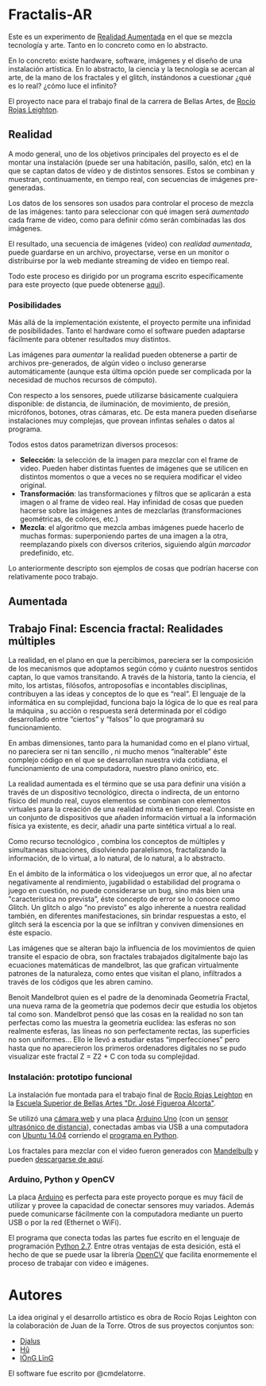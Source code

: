 # Fractalis-AR

Este es un experimento de [Realidad Aumentada](https://es.wikipedia.org/wiki/Realidad_aumentada) en el que se mezcla tecnología y arte. Tanto en lo concreto como en lo abstracto.

En lo concreto: existe hardware, software, imágenes y el diseño de una instalación artística. En lo abstracto, la ciencia y la tecnología se acercan al arte, de la mano de los fractales y el glitch, ínstándonos a cuestionar ¿qué es lo real? ¿cómo luce el infinito?

El proyecto nace para el trabajo final de la carrera de Bellas Artes, de [Rocío Rojas Leighton](https://www.flickr.com/photos/dewcolors/).

## Realidad
A modo general, uno de los objetivos principales del proyecto es el de montar una instalación (puede ser una habitación, pasillo, salón, etc) en la que se captan datos de vídeo y de distintos sensores. Estos se combinan y muestran, continuamente, en tiempo real, con secuencias de imágenes pre-generadas.

Los datos de los sensores son usados para controlar el proceso de mezcla de las imágenes: tanto para seleccionar con qué imagen será _aumentado_ cada frame de video, como para definir cómo serán combinadas las dos imágenes.

El resultado, una secuencia de imágenes (video) con _realidad aumentada_, puede guardarse en un archivo, proyectarse, verse en un monitor o distribuirse por la web mediante streaming de video en tiempo real.

Todo este proceso es dirigido por un programa escrito específicamente para este proyecto (que puede obtenerse [aquí](https://github.com/cmdelatorre/fractalisar)).


### Posibilidades

Más allá de la implementación existente, el proyecto permite una infinidad de posibilidades. Tanto el hardware como el software pueden adaptarse fácilmente para obtener resultados muy distintos.

Las imágenes para _aumentar_ la realidad pueden obtenerse a partir de archivos pre-generados, de algún video o incluso generarse automáticamente (aunque esta última opción puede ser complicada por la necesidad de muchos recursos de cómputo).

Con respecto a los sensores, puede utilizarse básicamente cualquiera disponible: de distancia, de iluminación, de movimiento, de presión, micrófonos, botones, otras cámaras, etc. De esta manera pueden diseñarse instalaciones muy complejas, que provean infintas señales o datos al programa.

Todos estos datos parametrizan diversos procesos:
 * **Selección**: la selección de la imagen para mezclar con el frame de video. Pueden haber distintas fuentes de imágenes que se utilicen en distintos momentos o que a veces no se requiera modificar el video original.
 * **Transformación**: las transformaciones y filtros que se aplicarán a esta imagen o al frame de video real. Hay infinidad de cosas que pueden hacerse sobre las imágenes antes de mezclarlas (transformaciones geométricas, de colores, etc.)
 * **Mezcla**: el algoritmo que mezcla ambas imágenes puede hacerlo de muchas formas: superponiendo partes de una imagen a la otra, reemplazando pixels con diversos criterios, siguiendo algún _marcador_ predefinido, etc.

Lo anteriormente descripto son ejemplos de cosas que podrían hacerse con relativamente poco trabajo.


## Aumentada

## Trabajo Final: Escencia fractal: Realidades múltiples
La realidad, en el plano en que la percibimos, pareciera ser la composición de los mecanismos que adoptamos según  cómo y cuánto nuestros sentidos captan, lo que vamos transitando. A través de la historia, tanto la ciencia, el mito, los artistas, filósofos, antroposofías e incontables disciplinas,  contribuyen a las ideas y conceptos de lo que es “real”.
El lenguaje de la informática en su complejidad, funciona bajo la lógica de lo que es real para la máquina ,  su acción o respuesta será determinada por el código desarrollado entre “ciertos” y “falsos” lo que programará su funcionamiento.

En ambas dimensiones, tanto para la humanidad como en el plano virtual, no pareciera ser ni tan sencillo , ni mucho menos “inalterable” éste complejo código en el que se desarrollan nuestra vida cotidiana, el funcionamiento de una computadora, nuestro plano onírico, etc.

La realidad aumentada es el término que se usa para definir una visión a través de un dispositivo tecnológico, directa o indirecta, de un entorno físico del mundo real, cuyos elementos se combinan con elementos virtuales para la creación de una realidad mixta en tiempo real. Consiste en un conjunto de dispositivos que añaden información virtual a la información física ya existente, es decir, añadir una parte sintética virtual a lo real.

Como recurso tecnológico , combina los conceptos de múltiples y simultaneas situaciones,   disolviendo paralelismos, fractalizando la información, de lo virtual, a lo natural, de lo natural, a lo abstracto.

En el ámbito de la informática o los videojuegos un error que, al no afectar negativamente al rendimiento, jugabilidad o estabilidad del programa o juego en cuestión, no puede considerarse un bug, sino más bien una "característica no prevista”, éste concepto de error se lo conoce como Glitch.
Un glitch o algo “no previsto”  es algo inherente a nuestra realidad también, en diferentes manifestaciones, sin  brindar respuestas a esto, el glitch será la escencia por la que
se infiltran y conviven dimensiones en éste espacio.

Las imágenes que se alteran bajo la influencia de los movimientos de quien transite el espacio de obra, son fractales trabajados digitalmente bajo las ecuaciones matemáticas de mandelbrot, las que grafican virtualmente  patrones de la naturaleza, como entes que visitan el plano, infiltrados a través de los códigos que les abren camino.

Benoit Mandelbrot quien es el padre de la denominada Geometría Fractal, una nueva rama de la geometría que podemos decir que estudia los objetos tal como son. Mandelbrot pensó que las cosas en la realidad no son tan perfectas como las muestra la geometría euclídea: las esferas no son realmente esferas, las líneas no son perfectamente rectas, las superficies no son uniformes… Ello le llevó a estudiar estas “imperfecciones” pero hasta que no aparecieron los primeros ordenadores digitales no se pudo visualizar este fractal Z = Z2 + C con toda su complejidad.

### Instalación: prototipo funcional
La instalación fue montada para el trabajo final de [Rocío Rojas Leighton](https://www.flickr.com/photos/dewcolors/) en la [Escuela Superior de Bellas Artes "Dr. José Figueroa Alcorta"](http://figueroalcorta.blogspot.com.ar/).

Se utilizó una [cámara web](http://www.logitech.com/es-roam/product/hd-pro-webcam-c920?crid=34) y una placa [Arduino Uno](https://www.arduino.cc/en/Main/arduinoBoardUno) (con un [sensor ultrasónico de distancia](https://www.parallax.com/product/28015?SortField=ProductName,ProductName)), conectadas ambas via USB a una computadora con [Ubuntu 14.04](http://www.ubuntu.com/download) corriendo el [programa en Python](https://github.com/cmdelatorre/fractalisar).

Los fractales para mezclar con el video fueron generados con [Mandelbulb](http://mandelbulb.com/) y pueden [descargarse de aquí](https://mega.nz/#F!aAME2TgC!-yJrr7o-PNV7ljeSyIYoNg).

### Arduino, Python y OpenCV

La placa [Arduino](http://www.arduino.cc/) es perfecta para este proyecto porque es muy fácil de utilizar y provee la capacidad de conectar sensores muy variados. Además puede comunicarse fácilmente con la computadora mediante un puerto USB o por la red (Ethernet o WiFi).

El programa que conecta todas las partes fue escrito en el lenguaje de programación [Python 2.7](https://www.python.org/). Entre otras ventajas de esta desición, está el hecho de que se puede usar la librería [OpenCV](http://opencv.org/) que facilita enormemente el proceso de trabajar con video e imágenes.


# Autores

La idea original y el desarrollo artístico es obra de Rocío Rojas Leighton con la colaboración de Juan de la Torre. Otros de sus proyectos conjuntos son:
 * [Djalus](http://www.djalus.com/)
 * [Hû](https://www.facebook.com/hu.silvestre?pnref=story)
 * [lÖnG LïnG](https://www.flickr.com/photos/longundling/)

El software fue escrito por @cmdelatorre.
